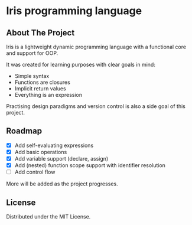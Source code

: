 # Iris programming language

<!-- ABOUT THE PROJECT -->
## About The Project

Iris is a lightweight dynamic programming language with a functional core and support for OOP.

It was created for learning purposes with clear goals in mind:

* Simple syntax
* Functions are closures
* Implicit return values
* Everything is an expression

Practising design paradigms and version control is also a side goal of this project.
<!-- ROADMAP -->
## Roadmap

* [x] Add self-evaluating expressions
* [x] Add basic operations
* [x] Add variable support (declare, assign)
* [x] Add (nested) function scope support with identifier resolution
* [ ] Add control flow

More will be added as the project progresses.

## License

Distributed under the MIT License.
